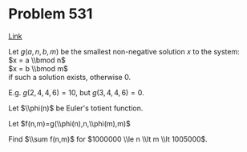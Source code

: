 # Problem 531

[Link](https://projecteuler.net/problem=531)

Let $g(a, n, b, m)$ be the smallest non-negative solution $x$ to the system:  
$x = a \\bmod n$  
$x = b \\bmod m$  
if such a solution exists, otherwise $0$. 

E.g. $g(2,4,4,6)=10$, but $g(3,4,4,6)=0$. 

Let $\\phi(n)$ be Euler's totient function. 

Let $f(n,m)=g(\\phi(n),n,\\phi(m),m)$ 

Find $\\sum f(n,m)$ for $1000000 \\le n \\lt m \\lt 1005000$.
